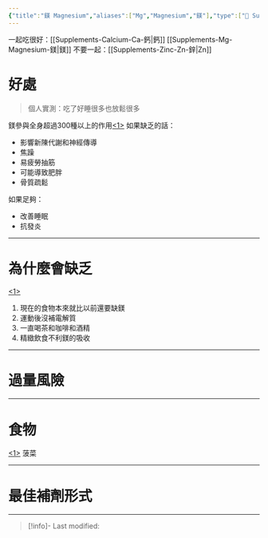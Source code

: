 ```yaml
---
{"title":"鎂 Magnesium","aliases":["Mg","Magnesium","鎂"],"type":["🍶 Supplement"],"一起吃很好":["[[Supplements/Supplements-Calcium-Ca-鈣\|鈣]]","[[Supplements/Supplements-Mg-Magnesium-鎂\|鎂]]"],"不要一起❌":["[[Supplements/Supplements-Zinc-Zn-鋅\|Zn]]"],"最佳時間":["睡前"],"主攻":null,"量":null,"rate":null,"tags":null,"dg-publish":true,"permalink":"/Supplements/Supplements-Mg-Magnesium-鎂/","dgPassFrontmatter":true,"created":"2024-08-25T11:22:45.000+08:00","updated":"2024-09-04T21:14:10.315+08:00"}
---
```


一起吃很好：[[Supplements-Calcium-Ca-鈣|鈣]] [[Supplements-Mg-Magnesium-鎂|鎂]]
不要一起：[[Supplements-Zinc-Zn-鋅|Zn]]
# 好處

> 個人實測：吃了好睡很多也放鬆很多

鎂參與全身超過300種以上的作用[<1>](https://www.youtube.com/watch?v=3mhR8rA2s-4)
如果缺乏的話：
* 影響新陳代謝和神經傳導
* 焦躁
* 易疲勞抽筋
* 可能導致肥胖
* 骨質疏鬆

如果足夠：
* 改善睡眠
* 抗發炎
---

# 為什麼會缺乏
[<1>](https://www.youtube.com/watch?v=3mhR8rA2s-4)
1. 現在的食物本來就比以前還要缺鎂
2. 運動後沒補電解質
3. 一直喝茶和咖啡和酒精
4. 精緻飲食不利鎂的吸收


---

# 過量風險



---

# 食物
[<1>](https://www.youtube.com/watch?v=3mhR8rA2s-4)
菠菜


---

# 最佳補劑形式


---

> [!info]- Last modified: 